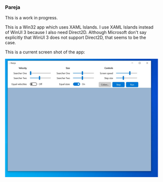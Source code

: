 ### Pareja

This is a work in progress.

This is a Win32 app which uses XAML Islands. I use XAML Islands instead of WinUI 3 because I also need Direct2D. Although Microsoft don't say explicitly that WinUI 3 does not support Direct2D, that seems to be the case.

This is a current screen shot of the app:

![Pareja Screen Shot](pareja-screenshot.jpg)
